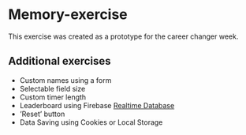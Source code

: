 # Memory-exercise
This exercise was created as a prototype for the career changer week.

## Additional exercises
- Custom names using a form
- Selectable field size
- Custom timer length
- Leaderboard using Firebase [Realtime Database](https://firebase.google.com/docs/database/rest/start)
- ’Reset’ button
- Data Saving using Cookies or Local Storage